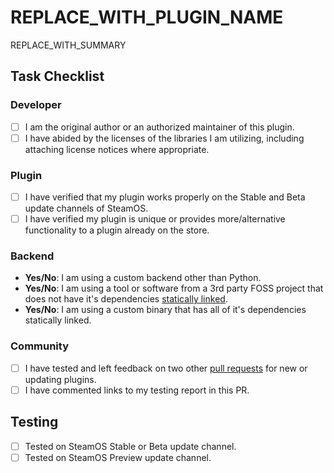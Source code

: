 <!--
    READ ALL COMMENTS IN THIS TEMPLATE BEFORE SUBMITTING YOUR PR!

    This template is for updating an existing plugin on the store WITHOUT changing the repository it is linked to. If you are taking any other action, please start over by creating a new pull request and selecting the appropriate template.

    If you have not already, please read the review and testing page on the wiki.
    https://wiki.deckbrew.xyz/plugin-dev/review-and-testing

    Before submitting, make sure you have done the following:
    - Tested two other plugins and left feedback on their PRs as described below.
    - Replaced REPLACE_WITH_PLUGIN_NAME and REPLACE_WITH_SUMMARY with the appropriate information.
    - Filled out the Task Checklist, including the Yes/No questions.
    - Deleted the unnecessary testing checkbox.
-->

# REPLACE_WITH_PLUGIN_NAME

<!--
    Include a detailed summary of what updates you are adding to the plugin, attaching images or videos if necessary. If this is an urgent update (ex. security patch), please explain the urgency and notify the Loader Team on Discord.
-->

REPLACE_WITH_SUMMARY

## Task Checklist

<!--
    For checkboxes, change [ ] to [x] to check the box.
    For Yes/No questions, replace "Yes/No" with "Yes" or "No".
-->

### Developer

- [ ] I am the original author or an authorized maintainer of this plugin.
- [ ] I have abided by the licenses of the libraries I am utilizing, including attaching license notices where appropriate.

### Plugin

- [ ] I have verified that my plugin works properly on the Stable and Beta update channels of SteamOS.
- [ ] I have verified my plugin is unique or provides more/alternative functionality to a plugin already on the store.

### Backend

- **Yes/No**: I am using a custom backend other than Python.
- **Yes/No**: I am using a tool or software from a 3rd party FOSS project that does not have it's dependencies [statically linked](https://en.wikipedia.org/wiki/Static_library).
- **Yes/No**: I am using a custom binary that has all of it's dependencies statically linked.

### Community

<!--
    Please submit both of your testing reports before creating your PR. You will need to link the comments you left in a comment on this PR.

    If no plugin additions or updates are ready for testing at this time, then you may ignore this checkbox. You may be asked to test new plugins as they are submitted.
-->

- [ ] I have tested and left feedback on two other [pull requests][pulls] for new or updating plugins.
- [ ] I have commented links to my testing report in this PR.

## Testing

<!--
    DO NOT FORGET THIS STEP! Otherwise, testers may incorrectly test your plugin.

    If your plugin uses the provided Python backend and React frontend, your plugin must be tested on the Stable or Beta update channel of SteamOS. REMOVE the line with the Preview checkbox below.

    If your plugin uses a custom backend or pre-build binaries without statically linked dependency (ex. glibc), your plugin must be tested on the SteamOS Preview update channel. REMOVE the line with the Stable or Beta checkbox below.
-->

- [ ] Tested on SteamOS Stable or Beta update channel.
- [ ] Tested on SteamOS Preview update channel.

[pulls]: https://github.com/steamdeckHomebrew/decky-plugin-database/pulls?q=is%3Apr+is%3Aopen+sort%3Acreated-desc+-status%3Afailure+-draft%3Atrue+-author%3A%40me
